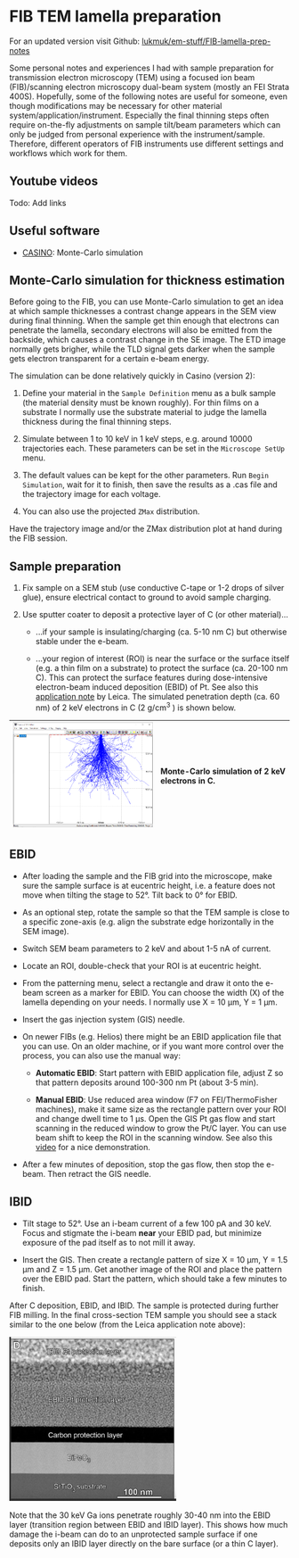 # FIB TEM lamella preparation

For an updated version visit Github: [lukmuk/em-stuff/FIB-lamella-prep-notes](https://github.com/lukmuk/em-stuff/tree/main/FIB-lamella-prep-notes)

Some personal notes and experiences I had with sample preparation for transmission electron microscopy (TEM) using a focused ion beam (FIB)/scanning electron microscopy dual-beam system (mostly an FEI Strata 400S). Hopefully, some of the following notes are useful for someone, even though modifications may be necessary for other material system/application/instrument. Especially the final thinning steps often require on-the-fly adjustments on sample tilt/beam parameters which can only be judged from personal experience with the instrument/sample. Therefore, different operators of FIB instruments use different settings and workflows which work for them.

## Youtube videos

Todo: Add links

## Useful software

* [CASINO]((https://www.gel.usherbrooke.ca/casino/index.html)): Monte-Carlo simulation

## Monte-Carlo simulation for thickness estimation

Before going to the FIB, you can use Monte-Carlo simulation to get an idea at which sample thicknesses a contrast change appears in the SEM view during final thinning. When the sample get thin enough that electrons can penetrate the lamella, secondary electrons will also be emitted from the backside, which causes a contrast change in the SE image. The ETD image normally gets brigher, while the TLD signal gets darker when the sample gets electron transparent for a certain e-beam energy.

The simulation can be done relatively quickly in Casino (version 2):

1. Define your material in the `Sample Definition` menu as a bulk sample (the material density must be known roughly). For thin films on a substrate I normally use the substrate material to judge the lamella thickness during the final thinning steps.

2. Simulate between 1 to 10 keV in 1 keV steps, e.g. around 10000 trajectories each. These parameters can be set in the `Microscope SetUp` menu.

3. The default values can be kept for the other parameters. Run `Begin Simulation`, wait for it to finish, then save the results as a .cas file and the trajectory image for each voltage.

4. You can also use the projected `ZMax` distribution.

Have the trajectory image and/or the ZMax distribution plot at hand during the FIB session.

## Sample preparation

1. Fix sample on a SEM stub (use conductive C-tape or 1-2 drops of silver glue), ensure electrical contact to ground to avoid sample charging.

2. Use sputter coater to deposit a protective layer of C (or other material)...
   
   * ...if your sample is insulating/charging (ca. 5-10 nm C) but otherwise stable under the e-beam.
   
   * ...your region of interest (ROI) is near the surface or the surface itself (e.g. a thin film on a substrate) to protect the surface (ca. 20-100 nm C). This can protect the surface features during dose-intensive electron-beam induced deposition (EBID) of Pt. See also this [application note](https://www.leica-microsystems.com/science-lab/each-atom-counts-protect-your-samples-prior-to-fib-processing/) by Leica. The simulated penetration depth (ca. 60 nm) of 2 keV electrons in C (2 g/cm$^3$ ) is shown below.

| <img title="" src="images/C-2keV-Casino.PNG" alt="" width="416" data-align="center"> | Monte-Carlo simulation of 2 keV electrons in C. |
|:------------------------------------------------------------------------------------:|:----------------------------------------------- |

## EBID

* After loading the sample and the FIB grid into the microscope, make sure the sample surface is at eucentric height, i.e. a feature does not move when tilting the stage to 52°. Tilt back to 0° for EBID.

* As an optional step, rotate the sample so that the TEM sample is close to a specific zone-axis (e.g. align the substrate edge horizontally in the SEM image).

* Switch SEM beam parameters to 2 keV and about 1-5 nA of current.

* Locate an ROI, double-check that your ROI is at eucentric height.

* From the patterning menu, select a rectangle and draw it onto the e-beam screen as a marker for EBID. You can choose the width (X) of the lamella depending on your needs. I normally use X = 10 µm, Y = 1 µm.

* Insert the gas injection system (GIS) needle.

* On newer FIBs (e.g. Helios) there might be an EBID application file that you can use. On an older machine, or if you want more control over the process, you can also use the manual way:
  
  * **Automatic EBID**: Start pattern with EBID application file, adjust Z so that pattern deposits around 100-300 nm Pt (about 3-5 min).
  
  * **Manual EBID**: Use reduced area window (F7 on FEI/ThermoFisher machines), make it same size as the rectangle pattern over your ROI and change dwell time to 1 µs. Open the GIS Pt gas flow and start scanning in the reduced window to grow the Pt/C layer. You can use beam shift to keep the ROI in the scanning window. See also this [video](https://www.youtube.com/watch?v=rvmF2wPJTbY) for a nice demonstration.

* After a few minutes of deposition, stop the gas flow, then stop the e-beam. Then retract the GIS needle.

## IBID

* Tilt stage to 52°. Use an i-beam current of a few 100 pA and 30 keV. Focus and stigmate the i-beam **near** your EBID pad, but minimize exposure of the pad itself as to not mill it away.

* Insert the GIS. Then create a rectangle pattern of size X = 10 µm, Y = 1.5 µm and Z = 1.5 µm. Get another image of the ROI and place the pattern over the EBID pad. Start the pattern, which should take a few minutes to finish.

After C deposition, EBID, and IBID. The sample is protected during further FIB milling. In the final cross-section TEM sample you should see a stack similar to the one below (from the Leica application note above):

<img title="" src="images/EBID-stack.PNG" alt="" data-align="center" width="300">

Note that the 30 keV Ga ions penetrate roughly 30-40 nm into the EBID layer (transition region between EBID and IBID layer). This shows how much damage the i-beam can do to an unprotected sample surface if one deposits only an IBID layer directly on the bare surface (or a thin C layer).
